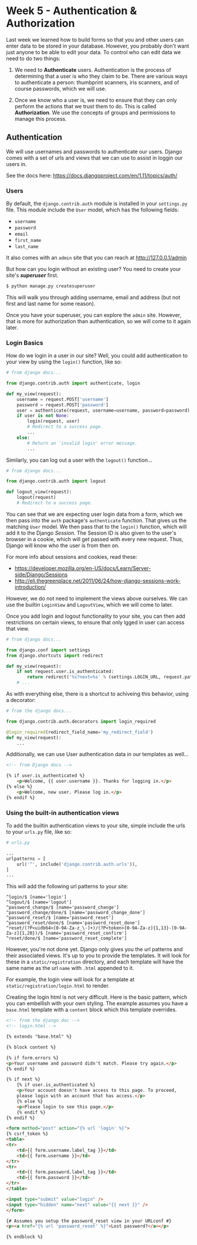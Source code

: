 # Week 5 - Authentication & Authorization

Last week we learned how to build forms so that you and other users can enter data to be stored in your database. However, you probably don't want just anyone to be able to edit your data. To control who can edit data we need to do two things:

1. We need to **Authenticate** users. Authentication is the process of determining that a user is who they claim to be. There are various ways to authenticate a person: thumbprint scanners, iris scanners, and of course passwords, which we will use.

2. Once we know who a user is, we need to ensure that they can only perform the actions that we trust them to do. This is called **Authorization**. We use the concepts of groups and permissions to manage this process.

## Authentication

We will use usernames and passwords to authenticate our users. Django comes with a set of urls and views that we can use to assist in loggin our users in.

See the docs here: https://docs.djangoproject.com/en/1.11/topics/auth/


### Users

By default, the `django.contrib.auth` module is installed in your `settings.py` file. This module include the `User` model, which has the following fields:
- `username`
- `password`
- `email`
- `first_name`
- `last_name`

It also comes with an `admin` site that you can reach at http://127.0.0.1/admin

But how can you login without an existing user? You need to create your site's ***superuser*** first.

```python
$ python manage.py createsuperuser
```

This will walk you through adding username, email and address (but not first and last name for some reason).

Once you have your superuser, you can explore the `admin` site. However, that is more for authorization than authentication, so we will come to it again later.

### Login Basics

How do we login in a user in our site? Well, you could add authentication to your view by using the `login()` function, like so:

```python
# from django docs...

from django.contrib.auth import authenticate, login

def my_view(request):
    username = request.POST['username']
    password = request.POST['password']
    user = authenticate(request, username=username, password=password)
    if user is not None:
        login(request, user)
        # Redirect to a success page.
        ...
    else:
        # Return an 'invalid login' error message.
        ...
```

Similarly, you can log out a user with the `logout()` function...

```python
# from django docs...

from django.contrib.auth import logout

def logout_view(request):
    logout(request)
    # Redirect to a success page.
```

You can see that we are expecting user login data from a form, which we then pass into the `auth` package's `authenticate` function. That gives us the matching `User` model. We then pass that to the `login()` function, which will add it to the Django *Session*. The Session ID is also given to the user's browser in a cookie, which will get passed with every new request. Thus, Django will know who the user is from then on.

For more info about sessions and cookies, read these:
- https://developer.mozilla.org/en-US/docs/Learn/Server-side/Django/Sessions
- http://eli.thegreenplace.net/2011/06/24/how-django-sessions-work-introduction/

However, we do not need to implement the views above ourselves. We can use the builtin `LoginView` and `LogoutView`, which we will come to later.

Once you add login and logout functionality to your site, you can then add restrictions on certain views, to ensure that only lgged in user can access that view.

```python
# from django docs...

from django.conf import settings
from django.shortcuts import redirect

def my_view(request):
    if not request.user.is_authenticated:
        return redirect('%s?next=%s' % (settings.LOGIN_URL, request.path))
    # ...
```

As with everything else, there is a shortcut to achiveing this behavior, using a decorator:

```python
# from the django docs...

from django.contrib.auth.decorators import login_required

@login_required(redirect_field_name='my_redirect_field')
def my_view(request):
    ...
```

Additionally, we can use User authentication data in our templates as well...

```html
<!-- from Django docs -->

{% if user.is_authenticated %}
    <p>Welcome, {{ user.username }}. Thanks for logging in.</p>
{% else %}
    <p>Welcome, new user. Please log in.</p>
{% endif %}

```

### Using the built-in authentication views

To add the builtin authentication views to your site, simple include the urls to your `urls.py` file, like so:

```python
# urls.py

...
urlpatterns = [
    url('^', include('django.contrib.auth.urls')),
]
...
```

This will add the following url patterns to your site:

```
^login/$ [name='login']
^logout/$ [name='logout']
^password_change/$ [name='password_change']
^password_change/done/$ [name='password_change_done']
^password_reset/$ [name='password_reset']
^password_reset/done/$ [name='password_reset_done']
^reset/(?P<uidb64>[0-9A-Za-z_\-]+)/(?P<token>[0-9A-Za-z]{1,13}-[0-9A-Za-z]{1,20})/$ [name='password_reset_confirm']
^reset/done/$ [name='password_reset_complete']
```

However, you're not done yet. Django only gives you the url patterns and their associated views. It's up to you to provide the templates. It will look for these in a `static/registration` directory, and each template will have the same name as the url `name` with `.html` appended to it.

For example, the login view will look for a template at `static/registration/login.html` to render.

Creating the login html is not very difficult. Here is the basic pattern, which you can embellish with your own styling. The example assumes you have a `base.html` template with a `content` block which this template overrides.

```html
<!-- from the django doc -->
<!-- login.html -->

{% extends "base.html" %}

{% block content %}

{% if form.errors %}
<p>Your username and password didn't match. Please try again.</p>
{% endif %}

{% if next %}
    {% if user.is_authenticated %}
    <p>Your account doesn't have access to this page. To proceed,
    please login with an account that has access.</p>
    {% else %}
    <p>Please login to see this page.</p>
    {% endif %}
{% endif %}

<form method="post" action="{% url 'login' %}">
{% csrf_token %}
<table>
<tr>
    <td>{{ form.username.label_tag }}</td>
    <td>{{ form.username }}</td>
</tr>
<tr>
    <td>{{ form.password.label_tag }}</td>
    <td>{{ form.password }}</td>
</tr>
</table>

<input type="submit" value="login" />
<input type="hidden" name="next" value="{{ next }}" />
</form>

{# Assumes you setup the password_reset view in your URLconf #}
<p><a href="{% url 'password_reset' %}">Lost password?</a></p>

{% endblock %}
```


